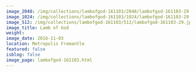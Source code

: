 ```yaml
---
image_2048: /img/collections/lambofgod-161103/2048/lambofgod-161103-29.jpg
image_1024: /img/collections/lambofgod-161103/1024/lambofgod-161103-29.jpg
image_512: /img/collections/lambofgod-161103/512/lambofgod-161103-29.jpg
image_title: Lamb of God
weight: 
image_date: 2016-11-03
location: Metropolis Fremantle
featured: false
isblog: false
image_page: lambofgod-161103.html
---
```

